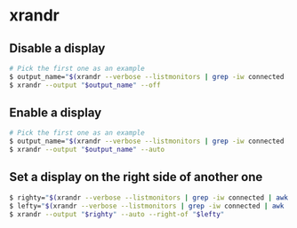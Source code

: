 # xrandr

## Disable a display
```sh
# Pick the first one as an example
$ output_name="$(xrandr --verbose --listmonitors | grep -iw connected | awk '{print $1}' | head -1)"
$ xrandr --output "$output_name" --off
```

## Enable a display
```sh
# Pick the first one as an example
$ output_name="$(xrandr --verbose --listmonitors | grep -iw connected | awk '{print $1}' | head -1)"
$ xrandr --output "$output_name" --auto
```

## Set a display on the right side of another one
```sh
$ righty="$(xrandr --verbose --listmonitors | grep -iw connected | awk '{print $1}' | head -1)"
$ lefty="$(xrandr --verbose --listmonitors | grep -iw connected | awk '{print $1}' | head -2 | tail -1)"
$ xrandr --output "$righty" --auto --right-of "$lefty"
```
